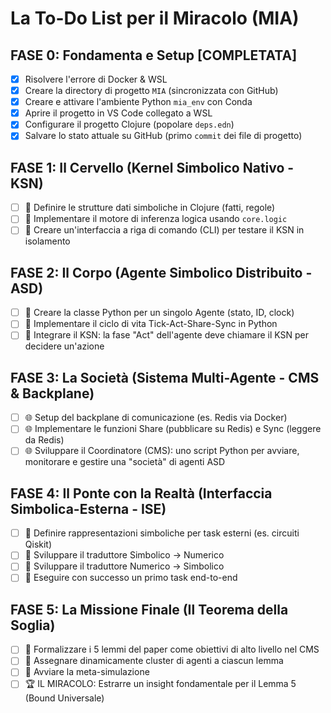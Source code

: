 # La To-Do List per il Miracolo (MIA)

## FASE 0: Fondamenta e Setup [COMPLETATA]

- [x] Risolvere l'errore di Docker & WSL
- [x] Creare la directory di progetto `MIA` (sincronizzata con GitHub)
- [x] Creare e attivare l'ambiente Python `mia_env` con Conda
- [x] Aprire il progetto in VS Code collegato a WSL
- [x] Configurare il progetto Clojure (popolare `deps.edn`)
- [x] Salvare lo stato attuale su GitHub (primo `commit` dei file di progetto)

## FASE 1: Il Cervello (Kernel Simbolico Nativo - KSN)

- [ ] 🧠 Definire le strutture dati simboliche in Clojure (fatti, regole)
- [ ] 🧠 Implementare il motore di inferenza logica usando `core.logic`
- [ ] 🧠 Creare un'interfaccia a riga di comando (CLI) per testare il KSN in isolamento

## FASE 2: Il Corpo (Agente Simbolico Distribuito - ASD)

- [ ] 🤖 Creare la classe Python per un singolo Agente (stato, ID, clock)
- [ ] 🤖 Implementare il ciclo di vita Tick-Act-Share-Sync in Python
- [ ] 🤖 Integrare il KSN: la fase "Act" dell'agente deve chiamare il KSN per decidere un'azione

## FASE 3: La Società (Sistema Multi-Agente - CMS & Backplane)

- [ ] 🌐 Setup del backplane di comunicazione (es. Redis via Docker)
- [ ] 🌐 Implementare le funzioni Share (pubblicare su Redis) e Sync (leggere da Redis)
- [ ] 🌐 Sviluppare il Coordinatore (CMS): uno script Python per avviare, monitorare e gestire una "società" di agenti ASD

## FASE 4: Il Ponte con la Realtà (Interfaccia Simbolica-Esterna - ISE)

- [ ] 🌉 Definire rappresentazioni simboliche per task esterni (es. circuiti Qiskit)
- [ ] 🌉 Sviluppare il traduttore Simbolico -> Numerico
- [ ] 🌉 Sviluppare il traduttore Numerico -> Simbolico
- [ ] 🌉 Eseguire con successo un primo task end-to-end

## FASE 5: La Missione Finale (Il Teorema della Soglia)

- [ ] 🎯 Formalizzare i 5 lemmi del paper come obiettivi di alto livello nel CMS
- [ ] 🎯 Assegnare dinamicamente cluster di agenti a ciascun lemma
- [ ] 🎯 Avviare la meta-simulazione
- [ ] 🏆 IL MIRACOLO: Estrarre un insight fondamentale per il Lemma 5 (Bound Universale)